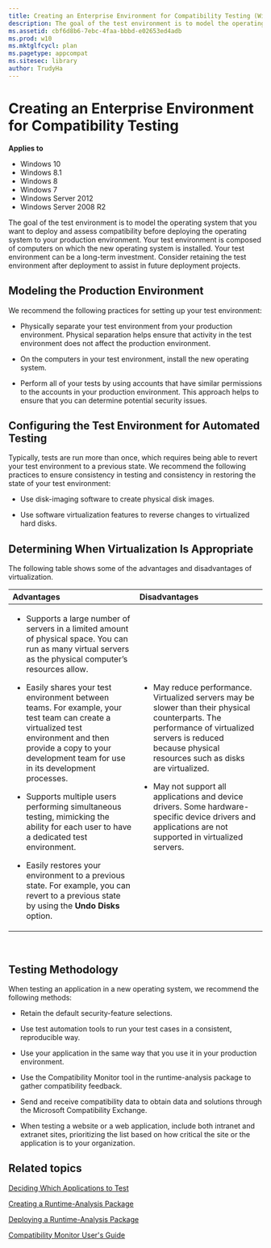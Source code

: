 ```yaml
---
title: Creating an Enterprise Environment for Compatibility Testing (Windows 10)
description: The goal of the test environment is to model the operating system that you want to deploy and assess compatibility before deploying the operating system to your production environment.
ms.assetid: cbf6d8b6-7ebc-4faa-bbbd-e02653ed4adb
ms.prod: w10
ms.mktglfcycl: plan
ms.pagetype: appcompat
ms.sitesec: library
author: TrudyHa
---
```


# Creating an Enterprise Environment for Compatibility Testing


**Applies to**

-   Windows 10
-   Windows 8.1
-   Windows 8
-   Windows 7
-   Windows Server 2012
-   Windows Server 2008 R2

The goal of the test environment is to model the operating system that you want to deploy and assess compatibility before deploying the operating system to your production environment. Your test environment is composed of computers on which the new operating system is installed. Your test environment can be a long-term investment. Consider retaining the test environment after deployment to assist in future deployment projects.

## Modeling the Production Environment


We recommend the following practices for setting up your test environment:

-   Physically separate your test environment from your production environment. Physical separation helps ensure that activity in the test environment does not affect the production environment.

-   On the computers in your test environment, install the new operating system.

-   Perform all of your tests by using accounts that have similar permissions to the accounts in your production environment. This approach helps to ensure that you can determine potential security issues.

## Configuring the Test Environment for Automated Testing


Typically, tests are run more than once, which requires being able to revert your test environment to a previous state. We recommend the following practices to ensure consistency in testing and consistency in restoring the state of your test environment:

-   Use disk-imaging software to create physical disk images.

-   Use software virtualization features to reverse changes to virtualized hard disks.

## Determining When Virtualization Is Appropriate


The following table shows some of the advantages and disadvantages of virtualization.

<table>
<colgroup>
<col width="50%" />
<col width="50%" />
</colgroup>
<thead>
<tr class="header">
<th align="left">Advantages</th>
<th align="left">Disadvantages</th>
</tr>
</thead>
<tbody>
<tr class="odd">
<td align="left"><ul>
<li><p>Supports a large number of servers in a limited amount of physical space. You can run as many virtual servers as the physical computer’s resources allow.</p></li>
<li><p>Easily shares your test environment between teams. For example, your test team can create a virtualized test environment and then provide a copy to your development team for use in its development processes.</p></li>
<li><p>Supports multiple users performing simultaneous testing, mimicking the ability for each user to have a dedicated test environment.</p></li>
<li><p>Easily restores your environment to a previous state. For example, you can revert to a previous state by using the <strong>Undo Disks</strong> option.</p></li>
</ul></td>
<td align="left"><ul>
<li><p>May reduce performance. Virtualized servers may be slower than their physical counterparts. The performance of virtualized servers is reduced because physical resources such as disks are virtualized.</p></li>
<li><p>May not support all applications and device drivers. Some hardware-specific device drivers and applications are not supported in virtualized servers.</p></li>
</ul></td>
</tr>
</tbody>
</table>

 

## Testing Methodology


When testing an application in a new operating system, we recommend the following methods:

-   Retain the default security-feature selections.

-   Use test automation tools to run your test cases in a consistent, reproducible way.

-   Use your application in the same way that you use it in your production environment.

-   Use the Compatibility Monitor tool in the runtime-analysis package to gather compatibility feedback.

-   Send and receive compatibility data to obtain data and solutions through the Microsoft Compatibility Exchange.

-   When testing a website or a web application, include both intranet and extranet sites, prioritizing the list based on how critical the site or the application is to your organization.

## Related topics


[Deciding Which Applications to Test](deciding-which-applications-to-test.md)

[Creating a Runtime-Analysis Package](creating-a-runtime-analysis-package.md)

[Deploying a Runtime-Analysis Package](deploying-a-runtime-analysis-package.md)

[Compatibility Monitor User's Guide](compatibility-monitor-users-guide.md)

 

 





